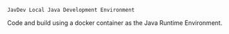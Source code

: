 ``` JavDev Local Java Development Environment ```

Code and build using a docker container as the Java Runtime Environment.
